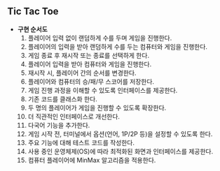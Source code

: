 ## Tic Tac Toe

- **구현 순서도**
    1. 플레이어 입력 없이 랜덤하게 수를 두며 게임을 진행한다.
    2. 플레이어의 입력을 받아 랜덤하게 수를 두는 컴퓨터와 게임을 진행한다.
    3. 게임 종료 후 재시작 또는 종료를 선택하게 한다.
    4. 플레이어 입력을 받아 컴퓨터와 게임을 진행한다.
    5. 재시작 시, 플레이어 간의 순서를 변경한다.
    6. 플레이어와 컴퓨터의 승/패/무 스코어를 저장한다.
    7. 게임 진행 과정을 이해할 수 있도록 인터페이스를 제공한다.
    8. 기존 코드를 클래스화 한다.
    9. 두 명의 플레이어가 게임을 진행할 수 있도록 확장한다.
    10. 더 직관적인 인터페이스로 개선한다.
    11. 다국어 기능을 추가한다.
    12. 게임 시작 전, 터미널에서 옵션(언어, 1P/2P 등)을 설정할 수 있도록 한다.
    13. 주요 기능에 대해 테스트 코드를 작성한다.
    14. 사용 중인 운영체제(OS)에 따라 최적화된 화면과 인터페이스를 제공한다.
    15. 컴퓨터 플레이어에 MinMax 알고리즘을 적용한다.